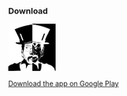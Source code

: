 
### Download

![Teddy Hyde](/assets/images/teddyhyde_96x96.png)

[Download the app on Google Play](https://play.google.com/store/apps/details?id=com.EditorHyde.app)
